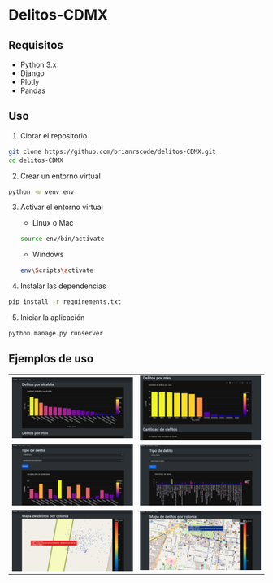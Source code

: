 # Delitos-CDMX


## Requisitos
- Python 3.x
- Django
- Plotly
- Pandas

## Uso
1. Clorar el repositorio

```bash
git clone https://github.com/brianrscode/delitos-CDMX.git
cd delitos-CDMX
```

2. Crear un entorno virtual

```bash
python -m venv env
```

3. Activar el entorno virtual
    - Linux o Mac
    ```bash
    source env/bin/activate
    ```
    - Windows
    ```bash
    env\Scripts\activate
    ```

4. Instalar las dependencias
```bash
pip install -r requirements.txt
```

5. Iniciar la aplicación
```bash
python manage.py runserver
```

## Ejemplos de uso
<table>
    <tr>
        <td>
            <img src="imgs/home.png" width=800>
        </td>
        <td>
            <img src="imgs/home2.png" width=800>
        </td>
    </tr>
    <tr>
        <td>
            <img src="imgs/delitos.png" width=800>
        </td>
        <td>
            <img src="imgs/delitos2.png" width=800>
        </td>
    </tr>
    <tr>
        <td>
            <img src="imgs/mapa.png" width=800>
        </td>
        <td>
            <img src="imgs/mapa2.png" width=800>
        </td>
    </tr>
</table>